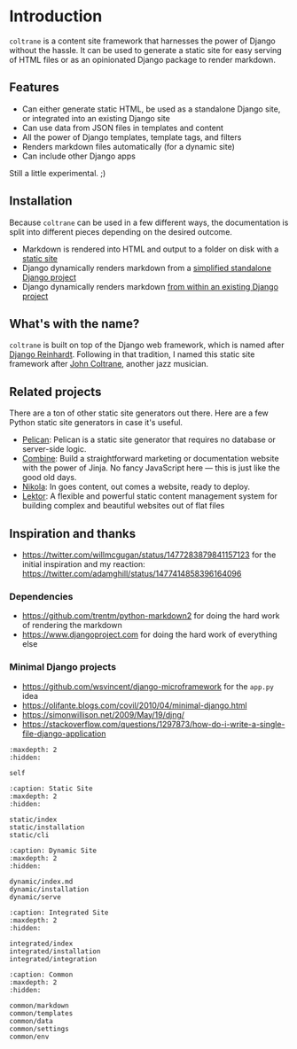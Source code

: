 # Introduction

`coltrane` is a content site framework that harnesses the power of Django without the hassle. It can be used to generate a static site for easy serving of HTML files or as an opinionated Django package to render markdown.

## Features

- Can either generate static HTML, be used as a standalone Django site, or integrated into an existing Django site
- Can use data from JSON files in templates and content
- All the power of Django templates, template tags, and filters
- Renders markdown files automatically (for a dynamic site)
- Can include other Django apps

Still a little experimental. ;)

## Installation

Because `coltrane` can be used in a few different ways, the documentation is split into different pieces depending on the desired outcome.

- Markdown is rendered into HTML and output to a folder on disk with a [static site](static/index)
- Django dynamically renders markdown from a [simplified standalone Django project](dynamic/index)
- Django dynamically renders markdown [from within an existing Django project](integrated/index)

## What's with the name?

`coltrane` is built on top of the Django web framework, which is named after [Django Reinhardt](https://en.wikipedia.org/wiki/Django_Reinhardt). Following in that tradition, I named this static site framework after [John Coltrane](https://en.wikipedia.org/wiki/John_Coltrane), another jazz musician.

## Related projects

There are a ton of other static site generators out there. Here are a few Python static site generators in case it's useful.

- [Pelican](https://getpelican.com/): Pelican is a static site generator that requires no database or server-side logic.
- [Combine](https://combine.dropseed.dev/): Build a straightforward marketing or documentation website with the power of Jinja. No fancy JavaScript here — this is just like the good old days.
- [Nikola](https://getnikola.com/): In goes content, out comes a website, ready to deploy.
- [Lektor](https://www.getlektor.com/): A flexible and powerful static content management system for building complex and beautiful websites out of flat files

## Inspiration and thanks

- https://twitter.com/willmcgugan/status/1477283879841157123 for the initial inspiration and my reaction: https://twitter.com/adamghill/status/1477414858396164096

### Dependencies

- https://github.com/trentm/python-markdown2 for doing the hard work of rendering the markdown
- https://www.djangoproject.com for doing the hard work of everything else

### Minimal Django projects

- https://github.com/wsvincent/django-microframework for the `app.py` idea
- https://olifante.blogs.com/covil/2010/04/minimal-django.html
- https://simonwillison.net/2009/May/19/djng/
- https://stackoverflow.com/questions/1297873/how-do-i-write-a-single-file-django-application

```{toctree}
:maxdepth: 2
:hidden:

self
```

```{toctree}
:caption: Static Site
:maxdepth: 2
:hidden:

static/index
static/installation
static/cli
```

```{toctree}
:caption: Dynamic Site
:maxdepth: 2
:hidden:

dynamic/index.md
dynamic/installation
dynamic/serve
```

```{toctree}
:caption: Integrated Site
:maxdepth: 2
:hidden:

integrated/index
integrated/installation
integrated/integration
```

```{toctree}
:caption: Common
:maxdepth: 2
:hidden:

common/markdown
common/templates
common/data
common/settings
common/env
```
